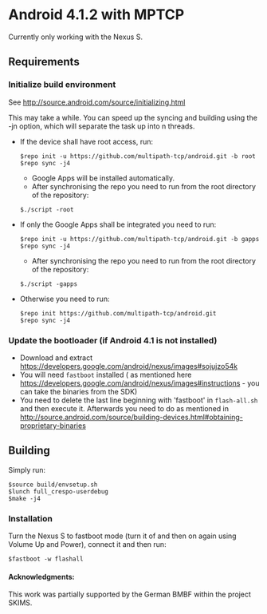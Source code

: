 Android 4.1.2 with MPTCP
========================

Currently only working with the Nexus S.

## Requirements
### Initialize build environment
See http://source.android.com/source/initializing.html

This may take a while. You can speed up the syncing and building using the -jn option, which will separate the task up into n threads.
* If the device shall have root access, run:

  ```
  $repo init -u https://github.com/multipath-tcp/android.git -b root
  $repo sync -j4
  ```
  * Google Apps will be installed automatically.
  * After synchronising the repo you need to run from the root directory of the repository:
  
  ```
  $./script -root
  ```
* If only the Google Apps shall be integrated you need to run:

  ```
  $repo init -u https://github.com/multipath-tcp/android.git -b gapps
  $repo sync -j4
  ```
  * After synchronising the repo you need to run from the root directory of the repository:
  
  ```
  $./script -gapps
  ```
* Otherwise you need to run:

  ```
  $repo init https://github.com/multipath-tcp/android.git
  $repo sync -j4
  ```

### Update the bootloader (if Android 4.1 is not installed)
* Download and extract https://developers.google.com/android/nexus/images#sojujzo54k
* You will need ```fastboot``` installed ( as mentioned here https://developers.google.com/android/nexus/images#instructions - you can take the binaries from the SDK)
* You need to delete the last line beginning with 'fastboot' in ```flash-all.sh``` and then execute it.
Afterwards you need to do as mentioned in http://source.android.com/source/building-devices.html#obtaining-proprietary-binaries

## Building
Simply run:
```
$source build/envsetup.sh
$lunch full_crespo-userdebug
$make -j4
```

### Installation
Turn the Nexus S to fastboot mode (turn it of and then on again using Volume Up and Power), connect it and then run:
```
$fastboot -w flashall
```

#### Acknowledgments:
This work was partially supported by the German BMBF within the project SKIMS.
